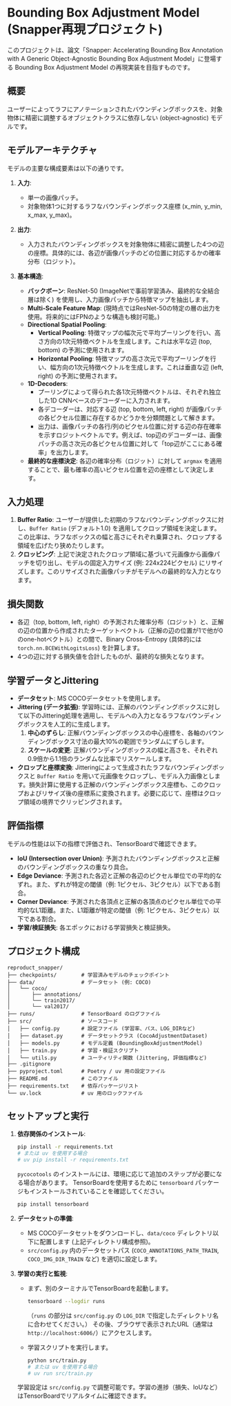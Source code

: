 # Bounding Box Adjustment Model (Snapper再現プロジェクト)

このプロジェクトは、論文「Snapper: Accelerating Bounding Box Annotation with A Generic Object-Agnostic Bounding Box Adjustment Model」に登場する Bounding Box Adjustment Model の再現実装を目指すものです。

## 概要

ユーザーによってラフにアノテーションされたバウンディングボックスを、対象物体に精密に調整するオブジェクトクラスに依存しない (object-agnostic) モデルです。

## モデルアーキテクチャ

モデルの主要な構成要素は以下の通りです。

1.  **入力**:
    *   単一の画像パッチ。
    *   対象物体1つに対するラフなバウンディングボックス座標 (x_min, y_min, x_max, y_max)。

2.  **出力**:
    *   入力されたバウンディングボックスを対象物体に精密に調整した4つの辺の座標。具体的には、各辺が画像パッチのどの位置に対応するかの確率分布（ロジット）。

3.  **基本構造**:
    *   **バックボーン**: ResNet-50 (ImageNetで事前学習済み、最終的な全結合層は除く) を使用し、入力画像パッチから特徴マップを抽出します。
    *   **Multi-Scale Feature Map**: (現時点ではResNet-50の特定の層の出力を使用。将来的にはFPNのような構造も検討可能。)
    *   **Directional Spatial Pooling**:
        *   **Vertical Pooling**: 特徴マップの幅次元で平均プーリングを行い、高さ方向の1次元特徴ベクトルを生成します。これは水平な辺 (top, bottom) の予測に使用されます。
        *   **Horizontal Pooling**: 特徴マップの高さ次元で平均プーリングを行い、幅方向の1次元特徴ベクトルを生成します。これは垂直な辺 (left, right) の予測に使用されます。
    *   **1D-Decoders**:
        *   プーリングによって得られた各1次元特徴ベクトルは、それぞれ独立した1D CNNベースのデコーダーに入力されます。
        *   各デコーダーは、対応する辺 (top, bottom, left, right) が画像パッチの各ピクセル位置に存在するかどうかを分類問題として解きます。
        *   出力は、画像パッチの各行/列のピクセル位置に対する辺の存在確率を示すロジットベクトルです。例えば、top辺のデコーダーは、画像パッチの高さ次元の各ピクセル位置に対して「top辺がここにある確率」を出力します。
    *   **最終的な座標決定**: 各辺の確率分布（ロジット）に対して `argmax` を適用することで、最も確率の高いピクセル位置を辺の座標として決定します。

## 入力処理

1.  **Buffer Ratio**: ユーザーが提供した初期のラフなバウンディングボックスに対し、`Buffer Ratio` (デフォルト1.0) を適用してクロップ領域を決定します。この比率は、ラフなボックスの幅と高さにそれぞれ乗算され、クロップする領域を広げたり狭めたりします。
2.  **クロッピング**: 上記で決定されたクロップ領域に基づいて元画像から画像パッチを切り出し、モデルの固定入力サイズ (例: 224x224ピクセル) にリサイズします。このリサイズされた画像パッチがモデルへの最終的な入力となります。

## 損失関数

*   各辺（top, bottom, left, right）の予測された確率分布（ロジット）と、正解の辺の位置から作成されたターゲットベクトル（正解の辺の位置が1で他が0のone-hotベクトル）との間で、Binary Cross-Entropy (具体的には `torch.nn.BCEWithLogitsLoss`) を計算します。
*   4つの辺に対する損失値を合計したものが、最終的な損失となります。

## 学習データとJittering

*   **データセット**: MS COCOデータセットを使用します。
*   **Jittering (データ拡張)**: 学習時には、正解のバウンディングボックスに対して以下のJittering処理を適用し、モデルへの入力となるラフなバウンディングボックスを人工的に生成します。
    1.  **中心のずらし**: 正解バウンディングボックスの中心座標を、各軸のバウンディングボックス寸法の最大10%の範囲でランダムにずらします。
    2.  **スケールの変更**: 正解バウンディングボックスの幅と高さを、それぞれ0.9倍から1.1倍のランダムな比率でリスケールします。
*   **クロップと座標変換**: Jitteringによって生成されたラフなバウンディングボックスと `Buffer Ratio` を用いて元画像をクロップし、モデル入力画像とします。損失計算に使用する正解のバウンディングボックス座標も、このクロップおよびリサイズ後の座標系に変換されます。必要に応じて、座標はクロップ領域の境界でクリッピングされます。

## 評価指標

モデルの性能は以下の指標で評価され、TensorBoardで確認できます。

*   **IoU (Intersection over Union)**: 予測されたバウンディングボックスと正解のバウンディングボックスの重なり具合。
*   **Edge Deviance**: 予測された各辺と正解の各辺のピクセル単位での平均的なずれ。また、ずれが特定の閾値（例: 1ピクセル、3ピクセル）以下である割合。
*   **Corner Deviance**: 予測された各頂点と正解の各頂点のピクセル単位での平均的なL1距離。また、L1距離が特定の閾値（例: 1ピクセル、3ピクセル）以下である割合。
*   **学習/検証損失**: 各エポックにおける学習損失と検証損失。

## プロジェクト構成

```
reproduct_snapper/
├── checkpoints/        # 学習済みモデルのチェックポイント
├── data/               # データセット (例: COCO)
│   └── coco/
│       ├── annotations/
│       └── train2017/
│       └── val2017/
├── runs/               # TensorBoard のログファイル
├── src/                # ソースコード
│   ├── config.py       # 設定ファイル (学習率、パス、LOG_DIRなど)
│   ├── dataset.py      # データセットクラス (CocoAdjustmentDataset)
│   ├── models.py       # モデル定義 (BoundingBoxAdjustmentModel)
│   ├── train.py        # 学習・検証スクリプト
│   └── utils.py        # ユーティリティ関数 (Jittering, 評価指標など)
├── .gitignore
├── pyproject.toml      # Poetry / uv 用の設定ファイル
├── README.md           # このファイル
├── requirements.txt    # 依存パッケージリスト
└── uv.lock             # uv 用のロックファイル
```

## セットアップと実行

1.  **依存関係のインストール**:
    ```bash
    pip install -r requirements.txt
    # または uv を使用する場合
    # uv pip install -r requirements.txt
    ```
    `pycocotools` のインストールには、環境に応じて追加のステップが必要になる場合があります。
    TensorBoardを使用するために `tensorboard` パッケージもインストールされていることを確認してください。
    ```bash
    pip install tensorboard
    ```

2.  **データセットの準備**:
    *   MS COCOデータセットをダウンロードし、`data/coco` ディレクトリ以下に配置します (上記ディレクトリ構成参照)。
    *   `src/config.py` 内のデータセットパス (`COCO_ANNOTATIONS_PATH_TRAIN`, `COCO_IMG_DIR_TRAIN` など) を適切に設定します。

3.  **学習の実行と監視**:
    *   まず、別のターミナルでTensorBoardを起動します。
        ```bash
        tensorboard --logdir runs
        ```
        （`runs` の部分は `src/config.py` の `LOG_DIR` で指定したディレクトリ名に合わせてください。）
        その後、ブラウザで表示されたURL（通常は `http://localhost:6006/`）にアクセスします。

    *   学習スクリプトを実行します。
        ```bash
        python src/train.py
        # または uv を使用する場合
        # uv run src/train.py
        ```
    学習設定は `src/config.py` で調整可能です。学習の進捗（損失、IoUなど）はTensorBoardでリアルタイムに確認できます。
